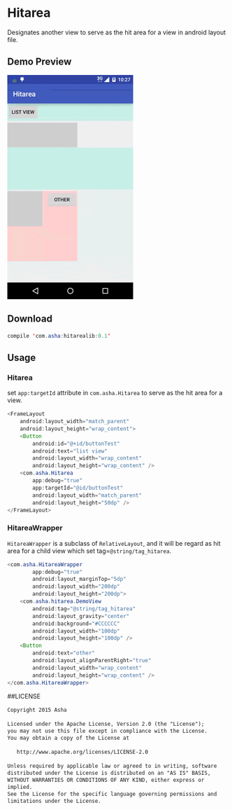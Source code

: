 # Hitarea
Designates another view to serve as the hit area for a view in android layout file.

## Demo Preview
![DemoPreview](https://raw.githubusercontent.com/ashqal/Hitarea/master/screenshot/HitareaPreview.gif)

## Download
```java
compile 'com.asha:hitarealib:0.1'
```

## Usage
### Hitarea
set `app:targetId` attribute in `com.asha.Hitarea` to serve as the hit area for a view.
```java
<FrameLayout
    android:layout_width="match_parent"
    android:layout_height="wrap_content">
    <Button
        android:id="@+id/buttonTest"
        android:text="list view"
        android:layout_width="wrap_content"
        android:layout_height="wrap_content" />
    <com.asha.Hitarea
        app:debug="true"
        app:targetId="@id/buttonTest"
        android:layout_width="match_parent"
        android:layout_height="50dp" />
</FrameLayout>
```

### HitareaWrapper
`HitareaWrapper` is a subclass of `RelativeLayout`, and it will be regard as hit area for a child view which set tag=`@string/tag_hitarea`.
```java
<com.asha.HitareaWrapper
        app:debug="true"
        android:layout_marginTop="5dp"
        android:layout_width="200dp"
        android:layout_height="200dp">
    <com.asha.hitarea.DemoView
        android:tag="@string/tag_hitarea"
        android:layout_gravity="center"
        android:background="#CCCCCC"
        android:layout_width="100dp"
        android:layout_height="100dp" />
    <Button
        android:text="other"
        android:layout_alignParentRight="true"
        android:layout_width="wrap_content"
        android:layout_height="wrap_content" />
</com.asha.HitareaWrapper>
```

##LICENSE
```
Copyright 2015 Asha

Licensed under the Apache License, Version 2.0 (the "License");
you may not use this file except in compliance with the License.
You may obtain a copy of the License at

   http://www.apache.org/licenses/LICENSE-2.0

Unless required by applicable law or agreed to in writing, software
distributed under the License is distributed on an "AS IS" BASIS,
WITHOUT WARRANTIES OR CONDITIONS OF ANY KIND, either express or implied.
See the License for the specific language governing permissions and
limitations under the License.
```